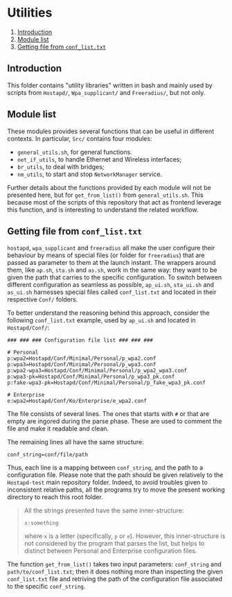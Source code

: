 # Utilities

1. [Introduction](#introduction)
2. [Module list](#module-list)
3. [Getting file from `conf_list.txt`](#getting-file-from-conf_listtxt)

## Introduction
This folder contains "utility libraries" written in bash and mainly used by scripts from `Hostapd/`, `Wpa_supplicant/` and `Freeradius/`, but not only.

## Module list
These modules provides several functions that can be useful in different contexts.
In particular, `Src/` contains four modules:
- `general_utils.sh`, for general functions.
- `net_if_utils`, to handle Ethernet and Wireless interfaces;
- `br_utils`, to deal with bridges;
- `nm_utils`, to start and stop `NetworkManager` service.

Further details about the functions provided by each module will not be presented here, but for `get_from_list()` from `general_utils.sh`. This because most of the scripts of this repository that act as frontend leverage this function, and is interesting to understand the related workflow.

## Getting file from `conf_list.txt`
`hostapd`, `wpa_supplicant` and `freeradius` all make the user configure their behaviour by means of special files (or folder for `freeradius`) that are passed as parameter to them at the launch instant.
The wrappers around them, like `ap.sh`, `sta.sh` and `as.sh`, work in the same way: they want to be given the path that carries to the specific configuration.
To switch between different configuration as seamless as possible, `ap_ui.sh`, `sta_ui.sh` and `as_ui.sh` harnesses special files called `conf_list.txt` and located in their respective `Conf/` folders.

To better understand the reasoning behind this approach, consider the following `conf_list.txt` example, used by `ap_ui.sh` and located in `Hostapd/Conf/`:

```plain text
### ### ### Configuration file list ### ### ###

# Personal
p:wpa2=Hostapd/Conf/Minimal/Personal/p_wpa2.conf
p:wpa3=Hostapd/Conf/Minimal/Personal/p_wpa3.conf
p:wpa2-wpa3=Hostapd/Conf/Minimal/Personal/p_wpa2_wpa3.conf
p:wpa3-pk=Hostapd/Conf/Minimal/Personal/p_wpa3_pk.conf
p:fake-wpa3-pk=Hostapd/Conf/Minimal/Personal/p_fake_wpa3_pk.conf

# Enterprise
e:wpa2=Hostapd/Conf/Ko/Enterprise/e_wpa2.conf
```

The file consists of several lines. The ones that starts with `#` or that are empty are ingored during the parse phase.
These are used to comment the file and make it readable and clean.

The remaining lines all have the same structure:
```plain text
conf_string=conf/file/path
```
Thus, each line is a mapping between `conf_string`, and the path to a configuration file. Please note that the path should be given relatively to the `Hostapd-test` main repository folder. Indeed, to avoid troubles given to inconsistent relative paths, all the programs try to move the present working directory to reach this root folder.

> All the strings presented have the same inner-structure:
> ```plain text
> x:something
> ```
> where `x` is a letter (specifically, `p` or `e`). However, this inner-structure is not considered by the program that parses the list, but helps to distinct between Personal and Enterprise configuration files.

The function `get_from_list()` takes two input parameters: `conf_string` and `path/to/conf_list.txt`;
then it does nothing more than inspecting the given `conf_list.txt` file and retriving the path of the configuration file associated to the specific `conf_string`.